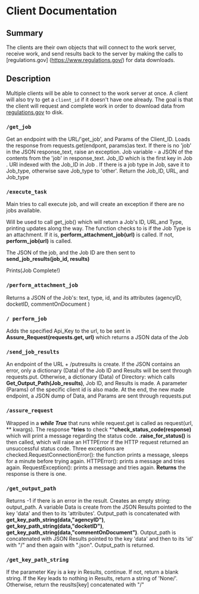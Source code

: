 # Client Documentation


## Summary
The clients are their own objects that will connect to the work server, receive work, 
and send results back to the server by making the calls to [regulations.gov]
(https://www.regulations.gov/) for data downloads. 

## Description 
Multiple clients will be able to connect to the work server at once. A client 
will also try to get a `client_id` if it doesn't have one already. The goal is 
that the client will request and complete work in order to download data from 
[regulations.gov](https://www.regulations.gov/) to disk. 


### `/get_job`
Get an endpoint with the URL/'get_job', and Params of the Client_ID. Loads the response from requests.get(endpont, params)as text. If there is no 'job' in the JSON response_text, raise an exception. Job variable - a JSON of the contents from the 'job' in response_text. Job_ID which is the first key in Job . URl indexed with the Job_ID in Job . If there is a job type in Job, save it to Job_type, otherwise save Job_type to 'other'. Return the Job_ID, URL, and Job_type

### `/execute_task`
Main tries to call execute job, and will create an exception if there are no jobs available. 

Will be used to call get_job() which will return a Job's ID, URL,and Type, printing updates along the way. The function checks to is if the Job Type is an attachment. If it is, **perform_attachment_job(url)** is called. If not, **perform_job(url)** is called.  

The JSON of the job, and the Job ID are then sent to **send_job_results(job_id, results)** 

Prints(Job Complete!)

### `/perform_attachment_job` 
Returns a JSON of the Job's: text, type, id, and its attributes (agencyID, docketID, commentOnDocument )

### `/ perform_job`
Adds the specified Api_Key to the url, to be sent in  **Assure_Request(requests.get, url)** which returns a JSON data of the Job

### `/send_job_results`
An endpoint of the URL + /putresults is create. If the JSON contains an error, only a dictionary (Data) of the Job ID and Results will be sent through requests.put. Otherwise, a dictionary (Data) of Directory: which calls **Get_Output_Path(Job_results)**, Job ID, and Results is made. A parameter (Params) of the specific client id is also made. At the end, the new made endpoint, a JSON dump of Data, and Params are sent through requests.put

### `/assure_request` 
Wrapped in a ***while True*** that runs while request.get is called as request(url, ** kwargs). The response ***tries**  to check ****check_status_code(response)** which will print a message regarding the status code. **.raise_for_status()** is then called, which will raise an HTTPError if the HTTP request returned an unsuccessful status code. Three exceptions are checked.RequestConnectionError(): the function prints a message, sleeps for a minute before trying again. HTTPError(): prints a message and tries again. RequestException(): prints a message and tries again. **Returns** the response is there is one. 

### `/get_output_path`
Returns -1 if there is an error in the result. Creates an empty string: output_path. A variable Data is create from the JSON Results pointed to the key 'data' and then to its 'attributes'. Output_path is concatenated with **get_key_path_string(data,"agencyID")**, **get_key_path_string(data,"docketID")**, **get_key_path_string(data,"commentOnDocument")**. Output_path is concatenated with JSON Results pointed to the key 'data' and then to its 'id' with "/" and then again with ".json". Output_path is returned.

### `/get_key_path_string`
If the parameter Key is a key in Results, continue. If not, return a blank string.  If the Key leads to nothing in Results, return a string of 'None/'. Otherwise, return the reuslts[key] concatenated with "/"
